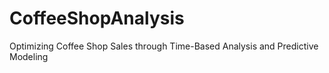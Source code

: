 # CoffeeShopAnalysis
Optimizing Coffee Shop Sales through Time-Based Analysis and Predictive Modeling
